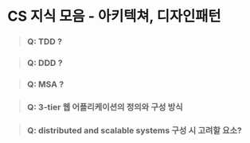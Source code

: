 # CS 지식 모음 - 아키텍쳐, 디자인패턴

> ### Q: TDD ?

> ### Q: DDD ?

> ### Q: MSA ?

> ### Q: 3-tier 웹 어플리케이션의 정의와 구성 방식

> ### Q: distributed and scalable systems 구성 시 고려할 요소?
